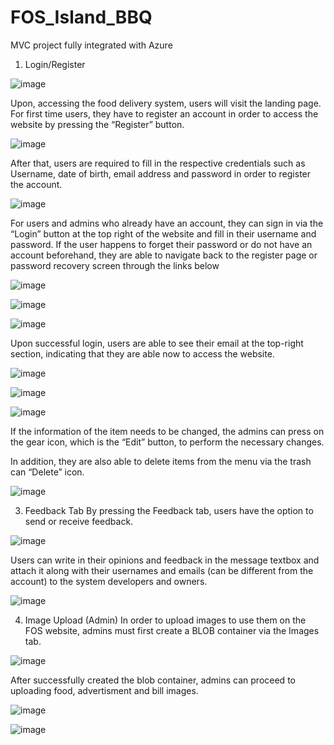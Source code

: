 # FOS_Island_BBQ
MVC project fully integrated with Azure

1. Login/Register

![image](https://user-images.githubusercontent.com/53852691/186570407-82b3a46c-02e4-416d-a2b5-2982d28c30ba.png)


Upon, accessing the food delivery system, users will visit the landing page. For first time users, they have to register an account in order to access the website by pressing the “Register” button.


![image](https://user-images.githubusercontent.com/53852691/186570435-0e310d9a-c160-44e4-89e1-48479546a37d.png)

After that, users are required to fill in the respective credentials such as Username, date of birth, email address and password in order to register the account.

![image](https://user-images.githubusercontent.com/53852691/186570458-2b9be2e7-8203-4e2f-b2c9-caffe5c20c5a.png)

For users and admins who already have an account, they can sign in via the “Login” button at the top right of the website and fill in their username and password. If the user happens to forget their password or do not have an account beforehand, they are able to navigate back to the register page or password recovery screen through the links below

![image](https://user-images.githubusercontent.com/53852691/186570489-4edfe6a0-bda9-41bc-be98-0ddc1237c5db.png)



![image](https://user-images.githubusercontent.com/53852691/186570499-01c672b0-bcf5-419b-a812-f8735354b1d4.png)



![image](https://user-images.githubusercontent.com/53852691/186570540-48f9dd87-88df-4034-a95a-24b56649bac4.png)

Upon successful login, users are able to see their email at the top-right section, indicating that they are able now to access the website.

![image](https://user-images.githubusercontent.com/53852691/186569861-310522d7-aa11-41a5-83f2-45b6368dcc27.png)


![image](https://user-images.githubusercontent.com/53852691/186570601-c0b81a4b-eaec-442c-ade2-9b009933dc8c.png)


![image](https://user-images.githubusercontent.com/53852691/186570665-83c4d5d0-de71-42e4-ad8a-2a1ecb18bf60.png)

If the information of the item needs to be changed, the admins can press on the gear icon, which is the “Edit” button, to perform the necessary changes.


In addition, they are also able to delete items from the menu via the trash can “Delete” icon.

![image](https://user-images.githubusercontent.com/53852691/186570706-3f738fab-f495-461e-a604-435716604b62.png)
 
3. Feedback Tab
By pressing the Feedback tab, users have the option to send or receive feedback.

![image](https://user-images.githubusercontent.com/53852691/186570758-deac1244-6d05-48e3-b7b1-1c2dbd32134a.png)



Users can write in their opinions and feedback in the message textbox and attach it along with their usernames and emails (can be different from the account) to the system developers and owners. 

![image](https://user-images.githubusercontent.com/53852691/186570789-05ddd4cf-3069-40f3-8846-275e467ab089.png)



4. Image Upload (Admin)
In order to upload images to use them on the FOS website, admins must first create a BLOB container via the Images tab.

![image](https://user-images.githubusercontent.com/53852691/186570824-291704c5-4e72-4aa6-8c53-f73cb9a15c17.png)


After successfully created the blob container, admins can proceed to uploading food, advertisment and bill images.

![image](https://user-images.githubusercontent.com/53852691/186570881-9dec21e1-fdc7-4080-9225-6b26d042cc1f.png)

![image](https://user-images.githubusercontent.com/53852691/186570908-b9f81cbf-5c69-4250-994e-b271a6ae1721.png)



